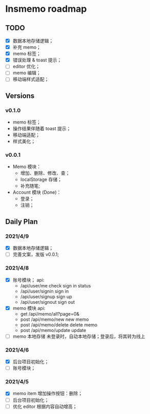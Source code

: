 # Insmemo roadmap

## TODO

- [x] 数据本地存储逻辑；
- [x] 补充 memo；
- [x] memo 标签；
- [x] 错误处理 & toast 提示；
- [ ] editor 优化；
- [ ] memo 编辑；
- [ ] 移动端样式适配；

## Versions

### v0.1.0

- memo 标签；
- 操作结果伴随着 toast 提示；
- 移动端适配；
- 样式美化；

### v0.0.1

- Memo 模块：
  - 增加、删除、修改、查；
  - localStorage 存储；
  - 补充随笔;
- Account 模块 (Done)：
  - 登录；
  - 注销；

## Daily Plan

### 2021/4/9

- [x] 数据本地存储逻辑；
- [ ] 完善文案，发版 v0.0.1;

### 2021/4/8

- [x] 账号模块；
      api:
  - /api/user/me check sign in status
  - /api/user/signin sign in
  - /api/user/signup sign up
  - /api/user/signout sign out
- [x] memo 模块
      api:
  - get /api/memo/all?page=0&
  - post /api/memo/new new memo
  - post /api/memo/delete delete memo
  - post /api/memo/update update
- [ ] memo 本地存储
      未登录时，自动本地存储；登录后，将其转为线上

### 2021/4/6

- [x] 后台项目初始化；
- [ ] 账号模块；

### 2021/4/5

- [x] memo item 增加操作按钮：删除；
- [ ] 后台项目初始化；
- [ ] 优化 editor 根据内容自动增高；
